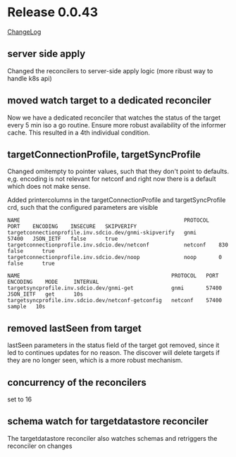 # Release 0.0.43

[ChangeLog](https://github.com/sdcio/config-server/releases)

## server side apply

Changed the reconcilers to server-side apply logic (more ribust way to handle k8s api)

## moved watch target to a dedicated reconciler

Now we have a dedicated reconciler that watches the status of the target every 5 min iso a go routine. Ensure more robust availability of the informer cache. This resulted in a 4th individual condition.

## targetConnectionProfile, targetSyncProfile

Changed omitempty to pointer values, such that they don't point to defaults. e,g. encoding is not relevant for netconf and right now there is a default which does not make sense.

Added printercolumns in the targetConnectionProfile and targetSyncProfile crd, such that the configured parameters are visible

```shell
NAME                                                    PROTOCOL   PORT    ENCODING    INSECURE   SKIPVERIFY
targetconnectionprofile.inv.sdcio.dev/gnmi-skipverify   gnmi       57400   JSON_IETF   false      true
targetconnectionprofile.inv.sdcio.dev/netconf           netconf    830                 false      true
targetconnectionprofile.inv.sdcio.dev/noop              noop       0                   false      true

NAME                                                PROTOCOL   PORT    ENCODING    MODE     INTERVAL
targetsyncprofile.inv.sdcio.dev/gnmi-get            gnmi       57400   JSON_IETF   get      10s
targetsyncprofile.inv.sdcio.dev/netconf-getconfig   netconf    57400               sample   10s
```

## removed lastSeen from target

lastSeen parameters in the status field of the target got removed, since it led to continues updates for no reason. The discover will delete targets if they are no longer seen, which is a more robust mechanism.

## concurrency of the reconcilers

set to 16

## schema watch for targetdatastore reconciler

The targetdatastore reconciler also watches schemas and retriggers the reconciler on changes